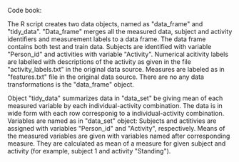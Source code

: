 Code book:

The R script creates two data objects, named as "data_frame" and "tidy_data". "Data_frame" merges all the measured data, subject and activity identifiers and measurement labels to a data frame. The data frame contains both test and train data. Subjects are identified with variable "Person_id" and activities with variable "Activity". Numerical acitivity labels are labelled with descriptions of the activity as given in the file "activity_labels.txt" in the original data source. Measures are labeled as in  "features.txt" file in the original data source. There are no any data transformations is the "data_frame" object.

Object "tidy_data" summarizes data in "data_set" be giving mean of each measured variable by each individual-activity combination. The data is in wide form with each row corresponig to a individual-activity combination. Variables are named as in "data_set" object: Subjects and actitivies are assigned with variables "Person_id" and "Activity", respectively. Means of the measured variables are given with variables named after corresponding measure. They are calculated as mean of a measure for given subject and activity (for example, subject 1 and activity "Standing").

